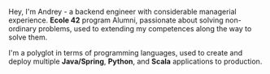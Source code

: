 Hey, I'm Andrey - a backend engineer with considerable managerial experience. **Ecole 42** program Alumni, passionate about solving non-ordinary problems, used to extending my competences along the way to solve them.

I'm a polyglot in terms of programming languages, used to create and deploy multiple **Java/Spring**, **Python**, and **Scala** applications to production.